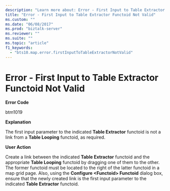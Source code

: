 ```yaml
---
description: "Learn more about: Error - First Input to Table Extractor Functoid Not Valid"
title: "Error - First Input to Table Extractor Functoid Not Valid"
ms.custom: ""
ms.date: "06/08/2017"
ms.prod: "biztalk-server"
ms.reviewer: ""
ms.suite: ""
ms.topic: "article"
f1_keywords: 
  - "bts10.map.error.firstInputToTableExtractorNotValid"
---
```

# Error - First Input to Table Extractor Functoid Not Valid
**Error Code**  
  
 btm1019  
  
 **Explanation**  
  
 The first input parameter to the indicated **Table Extractor** functoid is not a link from a **Table Looping** functoid, as required.  
  
 **User Action**  
  
 Create a link between the indicated **Table Extractor** functoid and the appropriate **Table Looping** functoid by dragging one of them to the other. The former functoid must be located to the right of the latter functoid in a map grid page. Also, using the **Configure \<Functoid\> Functoid** dialog box, ensure that the newly created link is the first input parameter to the indicated **Table Extractor** functoid.
